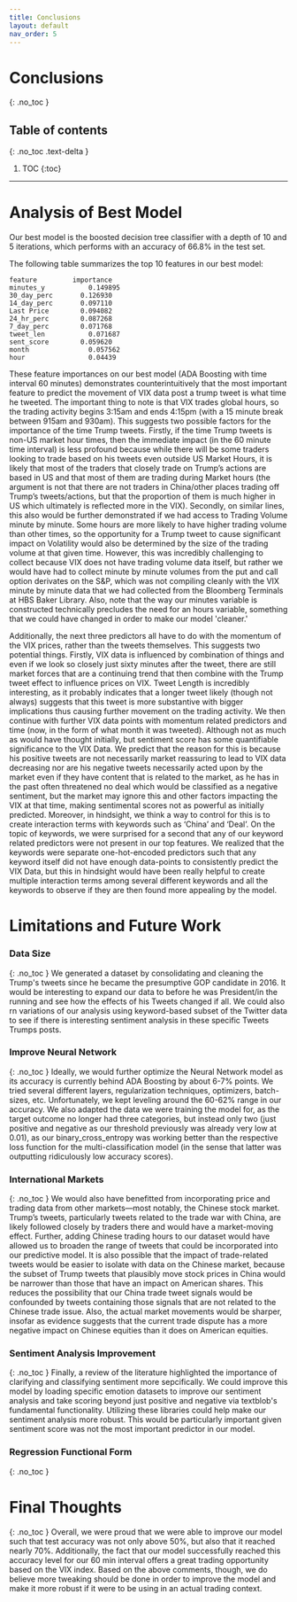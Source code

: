 ```yaml
---
title: Conclusions
layout: default
nav_order: 5
---
```


# Conclusions
{: .no_toc }

## Table of contents
{: .no_toc .text-delta }

1. TOC
{:toc}

---

# Analysis of Best Model
Our best model is the boosted decision tree classifier with a depth of 10 and 5 iterations, 
which performs with an accuracy of 66.8% in the test set.

The following table summarizes the top 10 features in our best model:
```
feature	        importance
minutes_y	        0.149895
30_day_perc	      0.126930
14_day_perc	      0.097110
Last Price	      0.094082
24_hr_perc	      0.087268
7_day_perc	      0.071768
tweet_len	        0.071687
sent_score	      0.059620
month	            0.057562
hour	            0.04439
```

These feature importances on our best model (ADA Boosting with time interval 60 minutes) demonstrates counterintuitively that the most important feature to predict the movement of VIX data post a trump tweet is what time he tweeted. The important thing to note is that VIX trades global hours, so the trading activity begins 3:15am and ends 4:15pm (with a 15 minute break between 915am and 930am). This suggests two possible factors for the importance of the time Trump tweets. Firstly, if the time Trump tweets is non-US market hour times, then the immediate impact (in the 60 minute time interval) is less profound because while there will be some traders looking to trade based on his tweets even outside US Market Hours, it is likely that most of the traders that closely trade on Trump’s actions are based in US and that most of them are trading during Market hours (the argument is not that there are not traders in China/other places trading off Trump’s tweets/actions, but that the proportion of them is much higher in US which ultimately is reflected more in the VIX). Secondly, on similar lines, this also would be further demonstrated if we had access to Trading Volume minute by minute. Some hours are more likely to have higher trading volume than other times, so the opportunity for a Trump tweet to cause significant impact on Volatility would also be determined by the size of the trading volume at that given time. However, this was incredibly challenging to collect because VIX does not have trading volume data itself, but rather we would have had to collect minute by minute volumes from the put and call option derivates on the S&P, which was not compiling cleanly with the VIX minute by minute data that we had collected from the Bloomberg Terminals at HBS Baker Library. Also, note that the way our minutes variable is constructed technically precludes the need for an hours variable, something that we could have changed in order to make our model 'cleaner.'</p>
Additionally, the next three predictors all have to do with the momentum of the VIX prices, rather than the tweets themselves. This suggests two potential things. Firstly, VIX data is influenced by combination of things and even if we look so closely just sixty minutes after the tweet, there are still market forces that are a continuing trend that then combine with the Trump tweet effect to influence prices on VIX.
Tweet Length is incredibly interesting, as it probably indicates that a longer tweet likely (though not always) suggests that this tweet is more substantive with bigger implications thus causing further movement on the trading activity. We then continue with further VIX data points with momentum related predictors and time (now, in the form of what month it was tweeted). Although not as much as would have thought initially, but sentiment score has some quantifiable significance to the VIX Data. We predict that the reason for this is because his positive tweets are not necessarily market reassuring to lead to VIX data decreasing nor are his negative tweets necessarily acted upon by the market even if they have content that is related to the market, as he has in the past often threatened no deal which would be classified as a negative sentiment, but the market may ignore this and other factors impacting the VIX at that time, making sentimental scores not as powerful as initially predicted. Moreover, in hindsight, we think a way to control for this is to create interaction terms with keywords such as ‘China’ and ‘Deal’.  On the topic of keywords, we were surprised for a second that any of our keyword related predictors were not present in our top features. We realized that the keywords were separate one-hot-encoded predictors such that any keyword itself did not have enough data-points to consistently predict the VIX Data, but this in hindsight would have been really helpful to create multiple interaction terms among several different keywords and all the keywords to observe if they are then found more appealing by the model.

# Limitations and Future Work
### Data Size
{: .no_toc }
We generated a dataset by consolidating and cleaning the Trump's tweets since he became the presumptive GOP candidate in 2016. It would be interesting to expand our data to before he was President/in the running and see how the effects of his Tweets changed if all. We could also rn variations of our analysis using keyword-based subset of the Twitter data to see if there is interesting sentiment analysis in these specific Tweets Trumps posts.

### Improve Neural Network
{: .no_toc }
Ideally, we would further optimize the Neural Network model as its accuracy is currently behind ADA Boosting by about 6-7% points. We tried several different layers, regularization techniques, optimizers, batch-sizes, etc. Unfortunately, we kept leveling around the 60-62% range in our accuracy. We also adapted the data we were training the model for, as the target outcome no longer had three categories, but instead only two (just positive and negative as our threshold previously was already very low at 0.01), as our binary_cross_entropy was working better than the respective loss function for the multi-classification model (in the sense that latter was outputting ridiculously low accuracy scores).

### International Markets
{: .no_toc }
We would also have benefitted from incorporating price and trading data from other markets—most notably, the Chinese stock market. Trump’s tweets, particularly tweets related to the trade war with China, are likely followed closely by traders there and would have a market-moving effect. Further, adding Chinese trading hours to our dataset would have allowed us to broaden the range of tweets that could be incorporated into our predictive model. It is also possible that the impact of trade-related tweets would be easier to isolate with data on the Chinese market, because the subset of Trump tweets that plausibly move stock prices in China would be narrower than those that have an impact on American shares. This reduces the possibility that our China trade tweet signals would be confounded by tweets containing those signals that are not related to the Chinese trade issue. Also, the actual market movements would be sharper, insofar as evidence suggests that the current trade dispute has a more negative impact on Chinese equities than it does on American equities.

### Sentiment Analysis Improvement
{: .no_toc }
Finally, a review of the literature highlighted the importance of clarifying and classifying sentiment more sepcifically. We could improve this model by loading specific emotion datasets to improve our sentiment analysis and take scoring beyond just positive and negative via textblob's fundamental functionality. Utilizing these libraries could help make our sentiment analysis more robust. This would be particularly important given sentiment score was not the most important predictor in our model.

### Regression Functional Form
{: .no_toc }

# Final Thoughts
{: .no_toc }
Overall, we were proud that we were able to improve our model such that test accuracy was not only above 50%, but also that it reached nearly 70%. Additionally, the fact that our model successfully reached this accuracy level for our 60 min interval offers a great trading opportunity based on the VIX index. Based on the above comments, though, we do believe more tweaking should be done in order to improve the model and make it more robust if it were to be using in an actual trading context.
